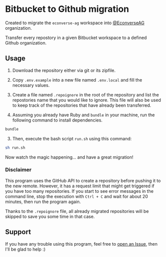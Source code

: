 # Bitbucket to Github migration

Created to migrate the `econverse-ag` workspace into [@EconverseAG](https://github.com/EconverseAG) organization.

Transfer every repostory in a given Bitbucket workspace to a defined Github organization.

## Usage

1. Download the repository either via git or its zipfile.

2. Copy `.env.example` into a new file named `.env.local` and fill the necessary values.

2. Create a file named `.repoignore` in the root of the repository and list the repostories name that you would like to ignore.
This file will also be used to keep track of the repositories that have already been transferred.

2. Assuming you already have Ruby and `bundle` in your machine, run the following command to install dependencies.
```bash
bundle
```

3. Then, execute the bash script `run.sh` using this command:
```bash
sh run.sh
```

Now watch the magic happening... and have a great migration!

### Disclaimer

This program uses the GitHub API to create a repository before pushing it to the new remote. However, it has a request limit that might get triggered if you have too many repositories.
If you start to see error messages in the command line, stop the execution with `Ctrl + C` and wait for about 20 minutes, then run the program again.

Thanks to the `.repoignore` file, all already migrated repositories will be skipped to save you some time in that case.

## Support

If you have any trouble using this program, feel free to [open an Issue](https://github.com/EduardoRodriguesF/bitbucket-to-github/issues/new), then I'll be glad to help :)
